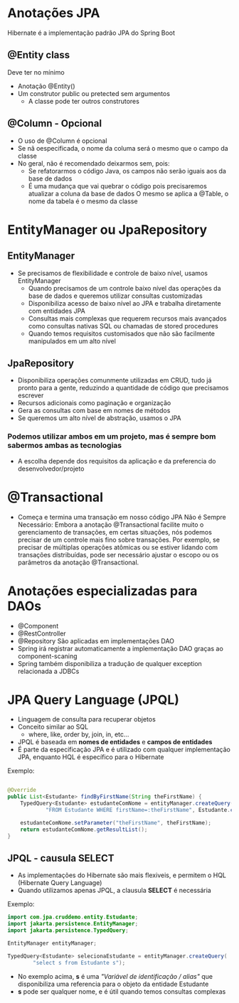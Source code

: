 # Anotações JPA

Hibernate é a implementação padrão JPA do Spring Boot

## @Entity class

Deve ter no mínimo

- Anotação @Entity()
- Um construtor public ou pretected sem argumentos
    - A classe pode ter outros construtores

## @Column - Opcional

- O uso de @Column é opcional
- Se nã oespecificada, o nome da columa será o mesmo que o campo da classe
- No geral, não é recomendado deixarmos sem, pois:
    - Se refatorarmos o código Java, os campos não serão iguais aos da base de dados
    - É uma mudança que vai quebrar o código pois precisaremos atualizar a coluna da base de dados
      O mesmo se aplica a @Table, o nome da tabela é o mesmo da classe

# EntityManager ou JpaRepository

## EntityManager

- Se precisamos de flexibilidade e controle de baixo nível, usamos EntityManager
    - Quando precisamos de um controle baixo nível das operações da base de dados e queremos utilizar consultas
      customizadas
    - Disponibiliza acesso de baixo nível ao JPA e trabalha diretamente com entidades JPA
    - Consultas mais complexas que requerem recursos mais avançados como consultas nativas SQL ou chamadas de stored
      procedures
    - Quando temos requisitos customisados que não são facilmente manipulados em um alto nível

## JpaRepository

- Disponibiliza operações comunmente utilizadas em CRUD, tudo já pronto para a gente, reduzindo a quantidade de código
  que precisamos escrever
- Recursos adicionais como paginação e organização
- Gera as consultas com base em nomes de métodos
- Se queremos um alto nível de abstração, usamos o JPA

### Podemos utilizar ambos em um projeto, mas é sempre bom sabermos ambas as tecnologias

- A escolha depende dos requisitos da aplicação e da preferencia do desenvolvedor/projeto

# @Transactional

- Começa e termina uma transação em nosso código JPA
  Não é Sempre Necessário: Embora a anotação @Transactional facilite muito o gerenciamento de transações, em certas
  situações, nós podemos precisar de um controle mais fino sobre transações. Por exemplo, se precisar de múltiplas
  operações atômicas ou se estiver lidando com transações distribuídas, pode ser necessário ajustar o escopo ou os
  parâmetros da anotação @Transactional.

# Anotações especializadas para DAOs

- @Component
- @RestController
- @Repository
  São aplicadas em implementações DAO
- Spring irá registrar automaticamente a implementação DAO graças ao component-scaning
- Spring também disponibiliza a tradução de qualquer exception relacionada a JDBCs

# JPA Query Language (JPQL)

- Linguagem de consulta para recuperar objetos
- Conceito similar ao SQL
    - where, like, order by, join, in, etc...
- JPQL é baseada em **nomes de entidades** e **campos de entidades**
- É parte da especificação JPA e é utilizado com qualquer implementação JPA, enquanto HQL é específico para o Hibernate

Exemplo:

```java

@Override
public List<Estudante> findByFirstName(String theFirstName) {
    TypedQuery<Estudante> estudanteComNome = entityManager.createQuery(
            "FROM Estudante WHERE firstName=:theFirstName", Estudante.class);

    estudanteComNome.setParameter("theFirstName", theFirstName);
    return estudanteComNome.getResultList();
}

```

## JPQL - causula SELECT
- As implementações do Hibernate são mais flexiveis, e permitem o HQL (Hibernate Query Language)
- Quando utilizamos apenas JPQL, a clausula **SELECT** é necessária

Exemplo:

```java
import com.jpa.cruddemo.entity.Estudante;
import jakarta.persistence.EntityManager;
import jakarta.persistence.TypedQuery;

EntityManager entityManager;

TypedQuery<Estudante> selecionaEstudante = entityManager.createQuery(
        "select s from Estudante s");
```
- No exemplo acima, **s** é uma _"Variável de identificação / alias"_ que disponibiliza uma referencia para o objeto da entidade Estudante
- **s** pode ser qualquer nome, e é útil quando temos consultas complexas